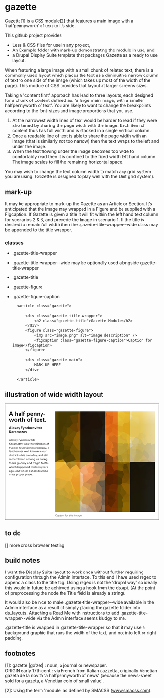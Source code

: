 gazette
=======

Gazette[1] is a CSS module[2] that features a main image with a ‘halfpennyworth’ of text to it’s side.  

This github project provides:

* Less & CSS files for use in any project,
* An Example folder with mark-up demonstrating the module in use, and 
* a Drupal Display Suite template that packages Gazette as a ready to use layout.

When featuring a large image with a small chunk of related text, there is a commonly used layout which places the text as a diminuitive narrow column of text to one side of the image (which takes up most of the width of the page).  This module of CSS provides that layout at larger screens sizes.

Taking a 'content first' approach has lead to three layouts, each designed for a chunk of content defined as: 'a large main image, with a smaller halfpennyworth of text'.  You are likely to want to change the breakpoints according to the font-sizes and image proportions that you use.

1. At the narrowest width lines of text would be harder to read if they were shortened by sharing the page width with the image. Each item of content thus has full width and is stacked in a single vertical column.
2. Once a readable line of text is able to share the page width with an image (that is similarly not too narrow) then the text wraps to the left and under the image.
3. When the text flowing under the image becomes too wide to comfortably read then it is confined to the fixed width left hand column. The image scales to fill the remaining horizontal space.

You may wish to change the text column width to match any grid system you are using. (Gazette is designed to play well with the Unit grid system).
  
## mark-up
It may be appropriate to mark-up the Gazette as an Article or Section.  It’s anticipated that the Image may wrapped in a Figure and be supplied with a Figcaption.  If Gazette is given a title it will fit within the left hand text column for scenarios 2 &amp; 3, and precede the Image in scenario 1. If the title is desired to remain full width then the .gazette-title-wrapper--wide class may be appended to the title wrapper.
### classes
* .gazette-title-wrapper
* .gazette-title-wrapper--wide may be optionally used alongside gazette-title-wrapper
* .gazette-title
* .gazette-figure
* .gazette-figure-caption

		<article class="gazette">

			<div class="gazette-title-wrapper">
				<h2 class="gazette-title">Gazette Module</h2>
			</div>
			<figure class="gazette-figure">
				<img src="image.png" alt="image description" />
				<figcaption class="gazette-figure-caption">Caption for image</figcaption>
			</figure>
			
			<div class="gazette-main">		
				MARK-UP HERE
			</div>
				
		</article>

## illustration of wide width layout
![Image](readme_example_800x600.png?raw=true)

## to do
[] more cross browser testing

## build notes
I want the Display Suite layout to work once without further requiring configuration through the Admin interface.  To this end I have used regex to append a class to the title tag.  Using regex is not the 'drupal way' so ideally this would in future be achieved using a hook from the ds.api. (At the point of preprocessing the node the Title field is already a string).

It would also be nice to make .gazette-title-wrapper--wide available in the Admin interface as a result of simply placing the gazette folder into ds_layouts.  Attaching a Read Me with instructions to add .gazette-title-wrapper--wide via the Admin interface seems kludgy to me.

.gazette-title is wrapped in .gazette-title-wrapper so that it may use a background graphic that runs the width of the text, and not into left or right padding.


## footnotes
[1]: gazette |gəˈzet| : noun, a journal or newspaper.  
ORIGIN early 17th cent.: via French from Italian gazzetta, originally Venetian gazeta de la novità ‘a halfpennyworth of news’ (because the news-sheet sold for a gazeta, a Venetian coin of small value).

[2]: Using the term 'module' as defined by SMACSS (www.smacss.com).
